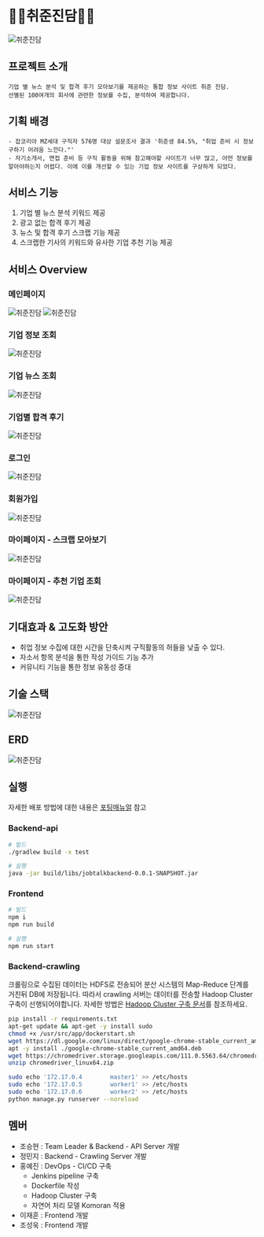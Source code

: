 # 👨‍💼취준진담👩‍💼
![취준진담](docs/images/JT_main.PNG)

## 프로젝트 소개
```
기업 별 뉴스 분석 및 합격 후기 모아보기를 제공하는 통합 정보 사이트 취준 진담.
선별된 100여개의 회사에 관련한 정보를 수집, 분석하여 제공합니다.
```
## 기획 배경
```
- 잡코리아 MZ세대 구직자 576명 대상 설문조사 결과 '취준생 84.5%, "취업 준비 시 정보 구하기 어려움 느낀다."'
- 자기소개서, 면접 준비 등 구직 활동을 위해 참고해야할 사이트가 너무 많고, 어떤 정보를 알아야하는지 어렵다. 이에 이를 개선할 수 있는 기업 정보 사이트를 구상하게 되었다.
```

## 서비스 기능
1. 기업 별 뉴스 분석 키워드 제공
2. 광고 없는 합격 후기 제공
3. 뉴스 및 합격 후기 스크랩 기능 제공
4. 스크랩한 기사의 키워드와 유사한 기업 추천 기능 제공

## 서비스 Overview
### 메인페이지
![취준진담](docs/images/JT_overview1.PNG)
![취준진담](docs/images/JT_overview2.PNG)
### 기업 정보 조회
![취준진담](docs/images/JT_overview3.PNG)
### 기업 뉴스 조회
![취준진담](docs/images/JT_overview4.PNG)
### 기업별 합격 후기
![취준진담](docs/images/JT_overview6.PNG)
### 로그인 
![취준진담](docs/images/JT_overview7.PNG)
### 회원가입
![취준진담](docs/images/JT_overview8.PNG)
### 마이페이지 - 스크랩 모아보기
![취준진담](docs/images/JT_overview10.PNG)
### 마이페이지 - 추천 기업 조회
![취준진담](docs/images/JT_overview11.PNG)

## 기대효과 & 고도화 방안
- 취업 정보 수집에 대한 시간을 단축시켜 구직활동의 허들을 낮출 수 있다.
- 자소서 항목 분석을 통한 작성 가이드 기능 추가
- 커뮤니티 기능을 통한 정보 유동성 증대

## 기술 스택
![취준진담](docs/images/JT_system_architecture.jpg)


## ERD
![취준진담](docs/images/취준진담_ERD_v2.PNG)

## 실행
자세한 배포 방법에 대한 내용은 [포팅매뉴얼](/exec/Readme.md) 참고
### Backend-api
``` bash
# 빌드
./gradlew build -x test

# 실행
java -jar build/libs/jobtalkbackend-0.0.1-SNAPSHOT.jar
```

### Frontend
``` bash
# 빌드
npm i
npm run build

# 실행
npm run start
```

### Backend-crawling
크롤링으로 수집된 데이터는 HDFS로 전송되어 분산 시스템의 Map-Reduce 단계를 거친뒤 DB에 저장됩니다. 따라서 crawling 서버는 데이터를 전송할 Hadoop Cluster 구축이 선행되어야합니다.
자세한 방법은 [Hadoop Cluster 구축 문서](docs/Hadoop/분산_Docker로_Hadoop_클러스터_구축하기_-_Hadoop_3.2.3.pdf)를 참조하세요.
``` bash
pip install -r requirements.txt
apt-get update && apt-get -y install sudo 
chmod +x /usr/src/app/dockerstart.sh
wget https://dl.google.com/linux/direct/google-chrome-stable_current_amd64.deb 
apt -y install ./google-chrome-stable_current_amd64.deb 
wget https://chromedriver.storage.googleapis.com/111.0.5563.64/chromedriver_linux64.zip
unzip chromedriver_linux64.zip

sudo echo '172.17.0.4        master1' >> /etc/hosts
sudo echo '172.17.0.5        worker1' >> /etc/hosts
sudo echo '172.17.0.6        worker2' >> /etc/hosts
python manage.py runserver --noreload
```


## 멤버
- 조승현 : Team Leader & Backend - API Server 개발   
- 정민지 : Backend - Crawling Server 개발   
- 홍예진 : DevOps - CI/CD 구축
    - Jenkins pipeline 구축
    - Dockerfile 작성
    - Hadoop Cluster 구축
    - 자연어 처리 모델 Komoran 적용
- 이재훈 : Frontend 개발   
- 조성욱 : Frontend 개발   
